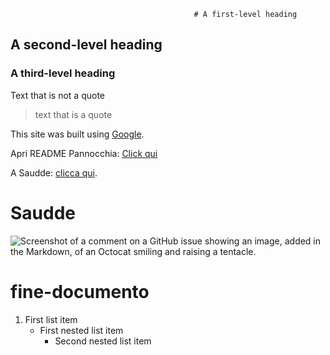                                              # A first-level heading 
## A second-level heading
### A third-level heading

Text that is not a quote 
> text that is a quote

This site was built using [Google](https://www.google.it/?hl=it).

Apri README Pannocchia: [Click qui](/Docs/README_Pannocchia.MD)

A Saudde: [clicca qui](#Saudde).

# Saudde

![Screenshot of a comment on a GitHub issue showing an image, added in the Markdown, of an Octocat smiling and raising a tentacle.](https://tmw-storage.tcccdn.com/storage/tuttomercatoweb.com/img_notizie/thumb3/33/337fe55a65598f5fcaf28688e170414b-58324-oooz0000.jpeg)
# fine-documento

1. First list item
   - First nested list item
     - Second nested list item
